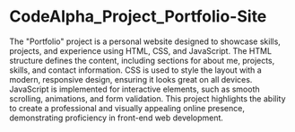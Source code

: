 # CodeAlpha_Project_Portfolio-Site
The "Portfolio" project is a personal website designed to showcase skills, projects, and experience using HTML, CSS, and JavaScript. The HTML structure defines the content, including sections for about me, projects, skills, and contact information. CSS is used to style the layout with a modern, responsive design, ensuring it looks great on all devices. JavaScript is implemented for interactive elements, such as smooth scrolling, animations, and form validation. This project highlights the ability to create a professional and visually appealing online presence, demonstrating proficiency in front-end web development.
